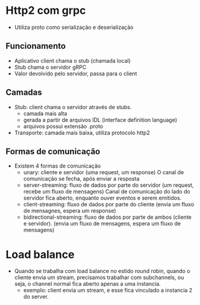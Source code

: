 # Http2 com grpc
- Utiliza proto como serialização e deserialização

## Funcionamento
- Aplicativo client chama o stub (chamada local)
- Stub chama o servidor gRPC
- Valor devolvido pelo servidor, passa para o client 

## Camadas
- Stub: client chama o servidor através de stubs. 
  - camada mais alta
  - gerada a partir de arquivos IDL (interface definition language)
  - arquivos possui extensão .proto 
- Transporte: camada mais baixa, utiliza protocolo http2

## Formas de comunicação
- Existem 4 formas de comunicação
  - unary: cliente e servidor (uma request, um response)
    O canal de comunicação se fecha, após enviar a resposta
  - server-streaming: fluxo de dados por parte do servidor (um request, recebe um fluxo de mensagens)
    Canal de comunicação do lado do servidor fica aberto, enquanto ouver eventos e serem emitidos.
  - client-streaming: fluxo de dados por parte do cliente (envia um fluxo de mensagnes, espera um response)
  - bidirectional-streaming: fluxo de dados por parte de ambos (cliente e servidor). (envia um fluxo de mensagens, espera um fluxo de mensagens)

# Load balance
- Quando se trabalha com load balance no estido round robin, quando o cliente envia um stream, precisamos trabalhar com subchannels, ou seja, o channel normal fica aberto apenas a uma instancia.
  - exemplo: client envia um stream, e esse fica vinculado a instancia 2 do server. 
